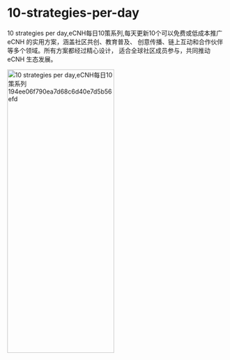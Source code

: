 # 10-strategies-per-day
10 strategies per day,eCNH每日10策系列,每天更新10个可以免费或低成本推广 eCNH 的实用方案，涵盖社区共创、教育普及、 创意传播、链上互动和合作伙伴等多个领域。所有方案都经过精心设计， 适合全球社区成员参与，共同推动 eCNH 生态发展。


<img width="245" height="650" alt="10 strategies per day,eCNH每日10策系列 194ee06f790ea7d68c6d40e7d5b56efd" src="https://github.com/user-attachments/assets/d2c91b24-dc89-496a-b9aa-0290e0071a21" />

